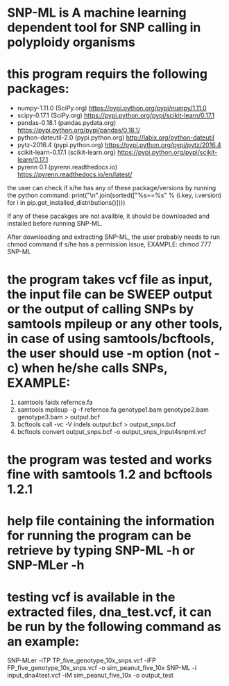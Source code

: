 # SNP-ML is A machine learning dependent tool for SNP calling in polyploidy organisms
# this program requirs the following packages:
*  numpy-1.11.0 (SciPy.org) https://pypi.python.org/pypi/numpy/1.11.0
*   scipy-0.17.1 (SciPy.org) https://pypi.python.org/pypi/scikit-learn/0.17.1
*   pandas-0.18.1 (pandas.pydata.org) https://pypi.python.org/pypi/pandas/0.18.1/
*   python-dateutil-2.0 (pypi.python.org) http://labix.org/python-dateutil
*   pytz-2016.4 (pypi.python.org) https://pypi.python.org/pypi/pytz/2016.4
*   scikit-learn-0.17.1 (scikit-learn.org) https://pypi.python.org/pypi/scikit-learn/0.17.1
*   pyrenn 0.1 (pyrenn.readthedocs.io) https://pyrenn.readthedocs.io/en/latest/

the user can check if s/he has any of these package/versions by running the python command:
print("\n".join(sorted(["%s==%s" % (i.key, i.version) for i in pip.get_installed_distributions()])))

If any of these pacakges are not availble, it should be downloaded and installed before running SNP-ML.

After downloading and extracting SNP-ML, the user probably needs to run chmod command if s/he has a permission issue, EXAMPLE: chmod 777 SNP-ML

# the program takes vcf file as input, the input file can be SWEEP output or the output of calling SNPs by samtools mpileup or any other tools, in case of using samtools/bcftools, the user should use -m option (not -c) when he/she calls SNPs, EXAMPLE:
1.   samtools faidx refernce.fa
2.   samtools mpileup -g -f refernce.fa genotype1.bam genotype2.bam genotype3.bam > output.bcf
3.   bcftools call -vc -V indels output.bcf > output_snps.bcf
4.   bcftools convert output_snps.bcf -o output_snps_input4snpml.vcf

# the program was tested and works fine with samtools 1.2 and bcftools 1.2.1
# help file containing the information for running the program can be retrieve by typing SNP-ML -h or SNP-MLer -h
# testing vcf is available in the extracted files, dna_test.vcf, it can be run by the following command as an example:
SNP-MLer -iTP TP_five_genotype_10x_snps.vcf -iFP FP_five_genotype_10x_snps.vcf -o sim_peanut_five_10x
SNP-ML -i input_dna4test.vcf -iM sim_peanut_five_10x -o output_test
